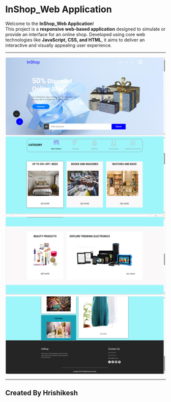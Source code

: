 # InShop_Web Application

Welcome to the **InShop_Web Application**! 
<br/>
This project is a **responsive web-based application** designed to simulate or provide an interface for an online shop. 
Developed using core web technologies like **JavaScript, CSS, and HTML**, it aims to deliver an interactive and visually appealing user experience.

---
<img src="/Display/Screenshot%20(876).png"> </img>
<img src="/Display/Screenshot%20(877).png"> </img>
<img src="/Display/Screenshot%20(878).png"> </img>
<img src="/Display/Screenshot%20(880).png"> </img>

---
## Created By Hrishikesh
